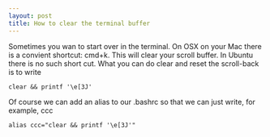 ```yaml
---
layout: post
title: How to clear the terminal buffer
---
```

Sometimes you wan to start over in the terminal. On OSX on your Mac there is a convient shortcut: cmd+k. This will clear your scroll buffer. In Ubuntu there is no such short cut. What you can do clear and reset the scroll-back is to write

    clear && printf '\e[3J'

Of course we can add an alias to our .bashrc so that we can just write, for example, ccc

    alias ccc="clear && printf '\e[3J'"

